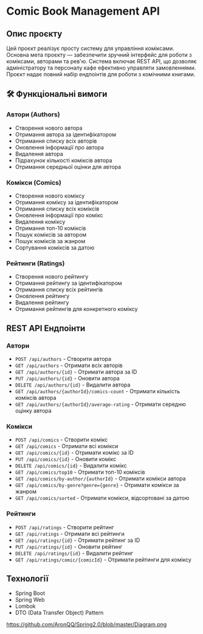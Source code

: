 # Comic Book Management API

## Опис проєкту
Цей проєкт реалізує просту систему для управління коміксами. Основна мета проєкту — забезпечити зручний інтерфейс для роботи з коміксами, авторами та рев'ю. 
Система включає REST API, що дозволяє адміністратору та персоналу кафе ефективно управляти замовленнями.
Проєкт надає повний набір ендпоінтів для роботи з комічними книгами.

## 🛠 Функціональні вимоги

### Автори (Authors)
- Створення нового автора
- Отримання автора за ідентифікатором
- Отримання списку всіх авторів
- Оновлення інформації про автора
- Видалення автора
- Підрахунок кількості коміксів автора
- Отримання середньої оцінки для автора

### Комікси (Comics)
- Створення нового коміксу
- Отримання коміксу за ідентифікатором
- Отримання списку всіх коміксів
- Оновлення інформації про комікс
- Видалення коміксу
- Отримання топ-10 коміксів
- Пошук коміксів за автором
- Пошук коміксів за жанром
- Сортування коміксів за датою

### Рейтинги (Ratings)
- Створення нового рейтингу
- Отримання рейтингу за ідентифікатором
- Отримання списку всіх рейтингів
- Оновлення рейтингу
- Видалення рейтингу
- Отримання рейтингів для конкретного коміксу

## REST API Ендпоінти

### Автори
- `POST /api/authors` - Створити автора
- `GET /api/authors` - Отримати всіх авторів
- `GET /api/authors/{id}` - Отримати автора за ID
- `PUT /api/authors/{id}` - Оновити автора
- `DELETE /api/authors/{id}` - Видалити автора
- `GET /api/authors/{authorId}/comics-count` - Отримати кількість коміксів автора
- `GET /api/authors/{authorId}/average-rating` - Отримати середню оцінку автора

### Комікси
- `POST /api/comics` - Створити комікс
- `GET /api/comics` - Отримати всі комікси
- `GET /api/comics/{id}` - Отримати комікс за ID
- `PUT /api/comics/{id}` - Оновити комікс
- `DELETE /api/comics/{id}` - Видалити комікс
- `GET /api/comics/top10` - Отримати топ-10 коміксів
- `GET /api/comics/by-author/{authorId}` - Отримати комікси автора
- `GET /api/comics/by-genre?genre={genre}` - Отримати комікси за жанром
- `GET /api/comics/sorted` - Отримати комікси, відсортовані за датою

### Рейтинги
- `POST /api/ratings` - Створити рейтинг
- `GET /api/ratings` - Отримати всі рейтинги
- `GET /api/ratings/{id}` - Отримати рейтинг за ID
- `PUT /api/ratings/{id}` - Оновити рейтинг
- `DELETE /api/ratings/{id}` - Видалити рейтинг
- `GET /api/ratings/comic/{comicId}` - Отримати рейтинги для коміксу

## Технології
- Spring Boot
- Spring Web
- Lombok
- DTO (Data Transfer Object) Pattern

https://github.com/AronQQ/Spring2.0/blob/master/Diagram.png
